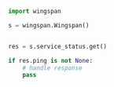 <!-- Start SDK Example Usage [usage] -->
```python
import wingspan

s = wingspan.Wingspan()


res = s.service_status.get()

if res.ping is not None:
    # handle response
    pass
```
<!-- End SDK Example Usage [usage] -->